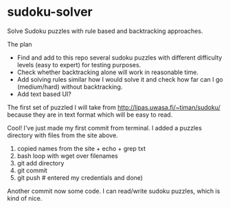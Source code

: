 # sudoku-solver
Solve Sudoku puzzles with rule based and backtracking approaches.

The plan
- Find and add to this repo several sudoku puzzles with different difficulty levels (easy to expert) for testing purposes.
- Check whether backtracking alone will work in reasonable time.
- Add solving rules similar how I would solve it and check how far can I go (medium/hard) without backtracking.
- Add text based UI?

The first set of puzzled I will take from 
http://lipas.uwasa.fi/~timan/sudoku/
because they are in text format which will be easy to read.

Cool!
I've just made my first commit from terminal.
I added a puzzles directory with files from the site above.
1. copied names from the site + echo + grep txt
2. bash loop with wget over filenames
3. git add directory
4. git commit
5. git push # entered my credentials
and done)

Another commit now some code.
I can read/write sudoku puzzles, which is kind of nice.
